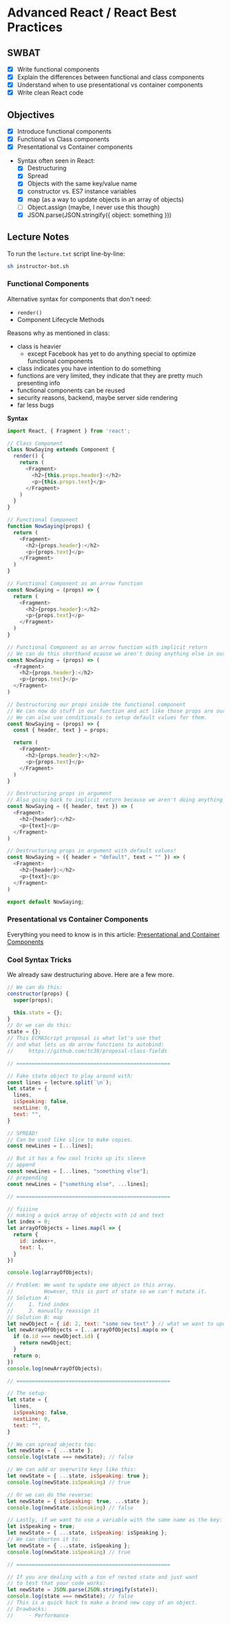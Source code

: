 Advanced React / React Best Practices
=====================================

## SWBAT

- [x] Write functional components
- [x] Explain the differences between functional and class components
- [x] Understand when to use presentational vs container components
- [x] Write clean React code

## Objectives

- [x] Introduce functional components
- [x] Functional vs Class components
- [x] Presentational vs Container components
- Syntax often seen in React:
  - [x] Destructuring
  - [x] Spread
  - [x] Objects with the same key/value name
  - [x] constructor vs. ES7 instance variables
  - [x] map (as a way to update objects in an array of objects)
  - [ ] Object.assign (maybe, I never use this though)
  - [x] JSON.parse(JSON.stringify({ object: something }))

## Lecture Notes

To run the `lecture.txt` script line-by-line:

```sh
sh instructor-bot.sh
```

### Functional Components

Alternative syntax for components that don't need:
- `render()`
- Component Lifecycle Methods

Reasons why as mentioned in class:
- class is heavier
  - except Facebook has yet to do anything special to optimize functional components
- class indicates you have intention to do something
- functions are very limited, they indicate that they are pretty much presenting info
- functional components can be reused
- security reasons, backend, maybe server side rendering
- far less bugs

**Syntax**

```javascript
import React, { Fragment } from 'react';

// Class Component
class NowSaying extends Component {
  render() {
    return (
      <Fragment>
        <h2>{this.props.header}:</h2>
        <p>{this.props.text}</p>
      </Fragment>
    )
  }
}

// Functional Component
function NowSaying(props) {
  return (
    <Fragment>
      <h2>{props.header}:</h2>
      <p>{props.text}</p>
    </Fragment>
  )
}

// Functional Component as an arrow function
const NowSaying = (props) => {
  return (
    <Fragment>
      <h2>{props.header}:</h2>
      <p>{props.text}</p>
    </Fragment>    
  )
}

// Functional Component as an arrow function with implicit return
// We can do this shorthand ecause we aren't doing anything else in our function.
const NowSaying = (props) => (
  <Fragment>
    <h2>{props.header}:</h2>
    <p>{props.text}</p>
  </Fragment>
)

// Destructuring our props inside the functional component
// We can now do stuff in our function and act like those props are our arguments.
// We can also use conditionals to setup default values for them.
const NowSaying = (props) => {
  const { header, text } = props;

  return (
    <Fragment>
      <h2>{props.header}:</h2>
      <p>{props.text}</p>
    </Fragment>
  )
}

// Destructuring props in argument
// Also going back to implicit return because we aren't doing anything inside.
const NowSaying = ({ header, text }) => (
  <Fragment>
    <h2>{header}:</h2>
    <p>{text}</p>
  </Fragment>
)

// Destructuring props in argument with default values!
const NowSaying = ({ header = "default", text = "" }) => (
  <Fragment>
    <h2>{header}:</h2>
    <p>{text}</p>
  </Fragment>
)

export default NowSaying;
```

### Presentational vs Container Components

Everything you need to know is in this article: [Presentational and Container Components](https://medium.com/@dan_abramov/smart-and-dumb-components-7ca2f9a7c7d0)

### Cool Syntax Tricks

We already saw destructuring above. Here are a few more.

```javascript
// We can do this:
constructor(props) {
  super(props);

  this.state = {};
}
// Or we can do this:
state = {};
// This ECMAScript proposal is what let's use that
// and what lets us do arrow functions to autobind:
//     https://github.com/tc39/proposal-class-fields

// ==================================================

// Fake state object to play around with:
const lines = lecture.split(`\n`);
let state = {
  lines,
  isSpeaking: false,
  nextLine: 0,
  text: "",
}

// SPREAD!
// Can be used like slice to make copies.
const newLines = [...lines];

// But it has a few cool tricks up its sleeve
// append
const newLines = [...lines, "something else"];
// prepending
const newLines = ["something else", ...lines];

// ==================================================

// fiiiine
// making a quick array of objects with id and text
let index = 0;
let arrayOfObjects = lines.map(l => {
  return {
    id: index++,
    text: l,
  }
})

console.log(arrayOfObjects);

// Problem: We want to update one object in this array.
//          However, this is part of state so we can't mutate it.
// Solution A:
//     1. find index
//     2. manually reassign it
// Solution B: map
let newObject = { id: 2, text: "some new text" } // what we want to update to
let newArrayOfObjects = [...arrayOfObjects].map(o => {
  if (o.id === newObject.id) {
    return newObject;
  }
  return o;
})
console.log(newArrayOfObjects);

// ==================================================

// The setup:
let state = {
  lines,
  isSpeaking: false,
  nextLine: 0,
  text: "",
}

// We can spread objects too:
let newState = { ...state };
console.log(state === newState); // false

// We can add or overwrite keys like this:
let newState = { ...state, isSpeaking: true };
console.log(newState.isSpeaking) // true

// Or we can do the reverse:
let newState = { isSpeaking: true, ...state };
console.log(newState.isSpeaking) // false

// Lastly, if we want to use a variable with the same name as the key:
let isSpeaking = true;
let newState = { ...state, isSpeaking: isSpeaking };
// We can shorten it to:
let newState = { ...state, isSpeaking };
console.log(newState.isSpeaking) // true

// ==================================================

// If you are dealing with a ton of nested state and just want
// to test that your code works:
let newState = JSON.parse(JSON.stringify(state));
console.log(state === newState); // false
// This is a quick hack to make a brand new copy of an object.
// Drawbacks:
//     - Performance
```
